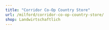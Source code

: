 ```yaml
---
title: "Corridor Co-Op Country Store"
url: /milford/corridor-co-op-country-store/
shop: Landwirtschaftlich
---
```

